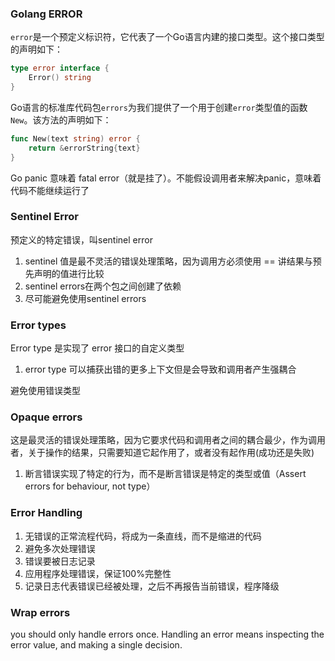 ### Golang ERROR

`error`是一个预定义标识符，它代表了一个Go语言内建的接口类型。这个接口类型的声明如下：

~~~go
type error interface {
    Error() string
}
~~~

Go语言的标准库代码包`errors`为我们提供了一个用于创建`error`类型值的函数`New`。该方法的声明如下：

~~~go
func New(text string) error {
    return &errorString{text}
}
~~~

Go panic 意味着 fatal error（就是挂了）。不能假设调用者来解决panic，意味着代码不能继续运行了

### Sentinel Error

预定义的特定错误，叫sentinel error

1. sentinel 值是最不灵活的错误处理策略，因为调用方必须使用 == 讲结果与预先声明的值进行比较
2. sentinel errors在两个包之间创建了依赖
3. 尽可能避免使用sentinel errors

### Error types

Error type 是实现了 error 接口的自定义类型

1. error type 可以捕获出错的更多上下文但是会导致和调用者产生强耦合

避免使用错误类型



### Opaque errors

这是最灵活的错误处理策略，因为它要求代码和调用者之间的耦合最少，作为调用者，关于操作的结果，只需要知道它起作用了，或者没有起作用(成功还是失败)

1. 断言错误实现了特定的行为，而不是断言错误是特定的类型或值（Assert errors for behaviour, not type）



### Error Handling

1. 无错误的正常流程代码，将成为一条直线，而不是缩进的代码
2. 避免多次处理错误
3. 错误要被日志记录
4. 应用程序处理错误，保证100%完整性
5. 记录日志代表错误已经被处理，之后不再报告当前错误，程序降级



### Wrap errors

you should only handle errors once. Handling an error means inspecting the error value, and making a single decision.
